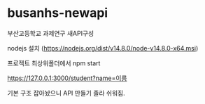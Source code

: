 # busanhs-newapi
부산고등학교 과제연구 새API구성

nodejs 설치 (https://nodejs.org/dist/v14.8.0/node-v14.8.0-x64.msi)

프로젝트 최상위폴더에서 npm start

https://127.0.0.1:3000/student?name=이름


기본 구조 잡아놨으니 API 만들기 졸라 쉬워짐.
